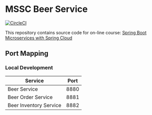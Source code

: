 # MSSC Beer Service

[![CircleCI](https://circleci.com/gh/jberardo/mssc-beer-service.svg?style=svg)](https://circleci.com/gh/jberardo/mssc-beer-service)

This repository contains source code for on-line course: [Spring Boot Microservices with Spring Cloud](https://www.udemy.com/spring-boot-microservices-with-spring-cloud-beginner-to-guru/?couponCode=GIT_HUB2)

## Port Mapping

### Local Development

|Service|Port|
|-|-|
|Beer Service|8880|
|Beer Order Service|8881|
|Beer Inventory Service|8882|